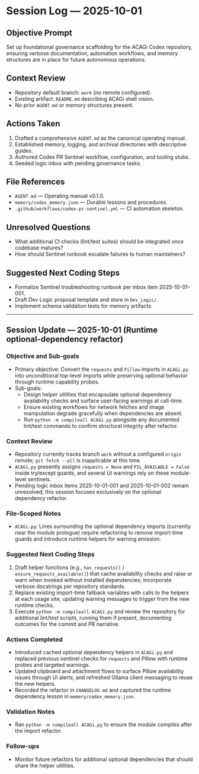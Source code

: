 # Session Log — 2025-10-01

## Objective Prompt
Set up foundational governance scaffolding for the ACAGi Codex repository, ensuring verbose documentation, automation workflows, and memory structures are in place for future autonomous operations.

## Context Review
- Repository default branch: `work` (no remote configured).
- Existing artifact: `README.md` describing ACAGi shell vision.
- No prior `AGENT.md` or memory structures present.

## Actions Taken
1. Drafted a comprehensive `AGENT.md` as the canonical operating manual.
2. Established memory, logging, and archival directories with descriptive guides.
3. Authored Codex PR Sentinel workflow, configuration, and tooling stubs.
4. Seeded logic inbox with pending governance tasks.

## File References
- `AGENT.md` — Operating manual v0.1.0.
- `memory/codex_memory.json` — Durable lessons and procedures.
- `.github/workflows/codex-pr-sentinel.yml` — CI automation skeleton.

## Unresolved Questions
- What additional CI checks (lint/test suites) should be integrated once codebase matures?
- How should Sentinel runbook escalate failures to human maintainers?

## Suggested Next Coding Steps
- Formalize Sentinel troubleshooting runbook per inbox item 2025-10-01-001.
- Draft Dev Logic proposal template and store in `Dev_Logic/`.
- Implement schema validation tests for memory artifacts.

---
## Session Update — 2025-10-01 (Runtime optional-dependency refactor)

### Objective and Sub-goals
- Primary objective: Convert the `requests` and `Pillow` imports in `ACAGi.py` into unconditional top-level imports while preserving optional behavior through runtime capability probes.
- Sub-goals:
  - Design helper utilities that encapsulate optional dependency availability checks and surface user-facing warnings at call-time.
  - Ensure existing workflows for network fetches and image manipulation degrade gracefully when dependencies are absent.
  - Run `python -m compileall ACAGi.py` alongside any documented lint/test commands to confirm structural integrity after refactor.

### Context Review
- Repository currently tracks branch `work` without a configured `origin` remote; `git fetch --all` is inapplicable at this time.
- `ACAGi.py` presently assigns `requests = None` and `PIL_AVAILABLE = False` inside try/except guards, and several UI warnings rely on these module-level sentinels.
- Pending logic inbox items 2025-10-01-001 and 2025-10-01-002 remain unresolved; this session focuses exclusively on the optional dependency refactor.

### File-Scoped Notes
- `ACAGi.py`: Lines surrounding the optional dependency imports (currently near the module prologue) require refactoring to remove import-time guards and introduce runtime helpers for warning emission.

### Suggested Next Coding Steps
1. Draft helper functions (e.g., `has_requests()` / `ensure_requests_available()`) that cache availability checks and raise or warn when invoked without installed dependencies; incorporate verbose docstrings per repository standards.
2. Replace existing import-time fallback variables with calls to the helpers at each usage site, updating warning messages to trigger from the new runtime checks.
3. Execute `python -m compileall ACAGi.py` and review the repository for additional lint/test scripts, running them if present, documenting outcomes for the commit and PR narrative.

### Actions Completed
- Introduced cached optional dependency helpers in `ACAGi.py` and replaced previous sentinel checks for `requests` and Pillow with runtime probes and targeted warnings.
- Updated clipboard and attachment flows to surface Pillow availability issues through UI alerts, and refreshed Ollama client messaging to reuse the new helpers.
- Recorded the refactor in `CHANGELOG.md` and captured the runtime dependency lesson in `memory/codex_memory.json`.

### Validation Notes
- Ran `python -m compileall ACAGi.py` to ensure the module compiles after the import refactor.

### Follow-ups
- Monitor future refactors for additional optional dependencies that should share the helper utilities.

